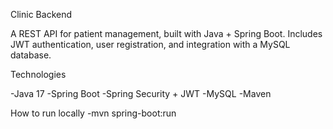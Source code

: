 Clinic Backend

A REST API for patient management, built with Java + Spring Boot.
Includes JWT authentication, user registration, and integration with a MySQL database.

Technologies

-Java 17
-Spring Boot
-Spring Security + JWT
-MySQL
-Maven

How to run locally
-mvn spring-boot:run
